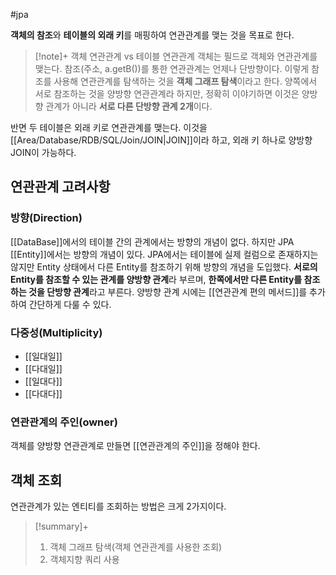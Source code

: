 #jpa 


**객체의 참조**와 **테이블의 외래 키**를 매핑하여 연관관계를 맺는 것을 목표로 한다.

> [!note]+ 객체 연관관계 vs 테이블 연관관계
> 객체는 필드로 객체와 연관관계를 맺는다. 참조(주소, a.getB())를 통한 연관관계는 언제나 단방향이다. 이렇게 참조를 사용해 연관관계를 탐색하는 것을 **객체 그래프 탐색**이라고 한다. 양쪽에서 서로 참조하는 것을 양방향 연관관계라 하지만, 정확히 이야기하면 이것은 양방향 관계가 아니라 **서로 다른 단방향 관계 2개**이다. 
>
반면 두 테이블은 외래 키로 연관관계를 맺는다. 이것을 [[Area/Database/RDB/SQL/Join/JOIN|JOIN]]이라 하고, 외래 키 하나로 양방향 JOIN이 가능하다.

## 연관관계 고려사항
### 방향(Direction)
[[DataBase]]에서의 테이블 간의 관계에서는 방향의 개념이 없다. 하지만 JPA [[Entity]]에서는 방향의 개념이 있다. JPA에서는 테이블에 실제 컬럼으로 존재하지는 않지만 Entity 상태에서 다른 Entity를 참조하기 위해 방향의 개념을 도입했다. **서로의 Entity를 참조할 수 있는 관계를 양방향 관계**라 부르며, **한쪽에서만 다른 Entity를 참조하는 것을 단방향 관계**라고 부른다. 양방향 관계 시에는 [[연관관계 편의 메서드]]를 추가하여 간단하게 다룰 수 있다.
### 다중성(Multiplicity)
+ [[일대일]]
+ [[다대일]]
+ [[일대다]]
+ [[다대다]]

### 연관관계의 주인(owner)
객체를 양방향 연관관계로 만들면 [[연관관계의 주인]]을 정해야 한다.

## 객체 조회
연관관계가 있는 엔티티를 조회하는 방법은 크게 2가지이다.

> [!summary]+ 
> 1. 객체 그래프 탐색(객체 연관관계를 사용한 조회)
> 2. 객체지향 쿼리 사용



